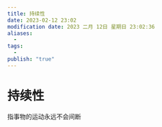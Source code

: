 ```yaml
---
title: 持续性
date: 2023-02-12 23:02
modification date: 2023 二月 12日 星期日 23:02:36
aliases:
  - 
tags:
  - 
publish: "true"
---
```


# 持续性

指事物的运动永远不会间断